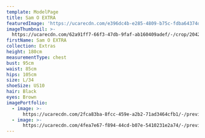 ```yaml
---
template: ModelPage
title: Sam O EXTRA
featuredImage: 'https://ucarecdn.com/e396dc4b-e285-4809-b75c-fdba64374de8/'
imageThumbnail: >-
  https://ucarecdn.com/62a91ff7-66f3-47db-9faf-ab160409adef/-/crop/2042x1368/0,209/-/preview/-/rotate/90/
firstName: Sam O EXTRA
collection: Extras
height: 180cm
measurementType: chest
bust: 95cm
waist: 85cm
hips: 105cm
size: L/34
shoeSize: US10
hair: Black
eyes: Brown
imagePortfolio:
  - image: >-
      https://ucarecdn.com/2fca83ba-8fcc-459e-a2b2-71ad3464cfb1/-/preview/-/rotate/90/
  - image: >-
      https://ucarecdn.com/4fea7e67-f894-44cd-b07e-5410231e2a74/-/preview/-/rotate/90/
---
```


